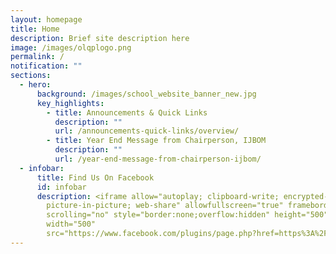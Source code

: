 ```yaml
---
layout: homepage
title: Home
description: Brief site description here
image: /images/olqplogo.png
permalink: /
notification: ""
sections:
  - hero:
      background: /images/school_website_banner_new.jpg
      key_highlights:
        - title: Announcements & Quick Links
          description: ""
          url: /announcements-quick-links/overview/
        - title: Year End Message from Chairperson, IJBOM
          description: ""
          url: /year-end-message-from-chairperson-ijbom/
  - infobar:
      title: Find Us On Facebook
      id: infobar
      description: <iframe allow="autoplay; clipboard-write; encrypted-media;
        picture-in-picture; web-share" allowfullscreen="true" frameborder="0"
        scrolling="no" style="border:none;overflow:hidden" height="500"
        width="500"
        src="https://www.facebook.com/plugins/page.php?href=https%3A%2F%2Fwww.facebook.com%2Fchijolqp.official&tabs=timeline&width=500&height=500&small_header=false&adapt_container_width=true&hide_cover=false&show_facepile=true&appId=551472119606120"></iframe>
---
```

